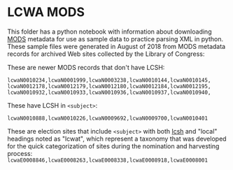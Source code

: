 # LCWA MODS

This folder has a python notebook with information about downloading [MODS](http://www.loc.gov/standards/mods/)
metadata for use as sample data to practice parsing XML in python. These sample
files were generated in August of 2018 from MODS metadata records for archived
Web sites collected by the Library of Congress:

These are newer MODS records that don't have LCSH:
```
lcwaN0010234,lcwaN0001999,lcwaN0003238,lcwaN0010144,lcwaN0010145,
lcwaN0012178,lcwaN0012179,lcwaN0012180,lcwaN0012184,lcwaN0012195,
lcwaN0010932,lcwaN0010933,lcwaN0010936,lcwaN0010937,lcwaN0010940,
```

These have LCSH in `<subject>`:

`lcwaN0010888,lcwaN0010226,lcwaN0009692,lcwaN0009700,lcwaN0010401`

These are election sites that include `<subject>` with both [lcsh](https://en.wikipedia.org/wiki/LCSH) and "local" headings noted as "lcwat", which represent a taxonomy that was developed for the quick categorization of sites during the nomination and harvesting process:
`lcwaE0008846,lcwaE0008263,lcwaE0008338,lcwaE0008918,lcwaE0008001`
